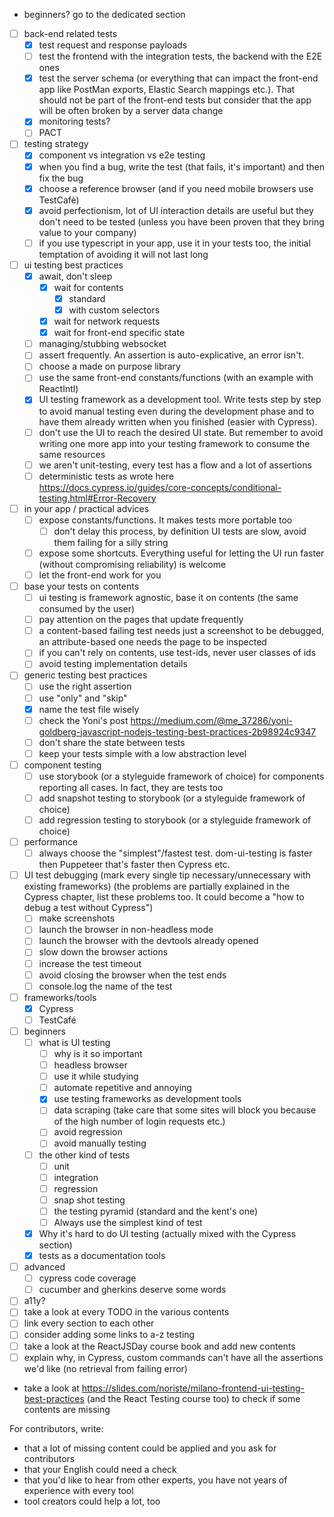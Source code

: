 - beginners? go to the dedicated section

- [ ] back-end related tests
  - [x] test request and response payloads
  - [ ] test the frontend with the integration tests, the backend with the E2E ones
  - [x] test the server schema (or everything that can impact the front-end app like PostMan exports, Elastic Search mappings etc.). That should not be part of the front-end tests but consider that the app will be often broken by a server data change
  - [x] monitoring tests?
  - [ ] PACT
- [ ] testing strategy
  - [x] component vs integration vs e2e testing
  - [x] when you find a bug, write the test (that fails, it's important) and then fix the bug
  - [x] choose a reference browser (and if you need mobile browsers use TestCafè)
  - [x] avoid perfectionism, lot of UI interaction details are useful but they don't need to be tested (unless you have been proven that they bring value to your company)
  - [ ] if you use typescript in your app, use it in your tests too, the initial temptation of avoiding it will not last long
- [ ] ui testing best practices
  - [x] await, don't sleep
    - [x] wait for contents
      - [x] standard
      - [x] with custom selectors
    - [x] wait for network requests
    - [x] wait for front-end specific state
  - [ ] managing/stubbing websocket
  - [ ] assert frequently. An assertion is auto-explicative, an error isn't.
  - [ ] choose a made on purpose library
  - [ ] use the same front-end constants/functions (with an example with ReactIntl)
  - [x] UI testing framework as a development tool. Write tests step by step to avoid manual testing even during the development phase and to have them already written when you finished (easier with Cypress).
  - [ ] don't use the UI to reach the desired UI state. But remember to avoid writing one more app into your testing framework to consume the same resources
  - [ ] we aren't unit-testing, every test has a flow and a lot of assertions
  - [ ] deterministic tests as wrote here https://docs.cypress.io/guides/core-concepts/conditional-testing.html#Error-Recovery
- [ ] in your app / practical advices
  - [ ] expose constants/functions. It makes tests more portable too
    - [ ] don't delay this process, by definition UI tests are slow, avoid them failing for a silly string
  - [ ] expose some shortcuts. Everything useful for letting the UI run faster (without compromising reliability) is welcome
  - [ ] let the front-end work for you
- [ ] base your tests on contents
  - [ ] ui testing is framework agnostic, base it on contents (the same consumed by the user)
  - [ ] pay attention on the pages that update frequently
  - [ ] a content-based failing test needs just a screenshot to be debugged, an attribute-based one needs the page to be inspected
  - [ ] if you can't rely on contents, use test-ids, never user classes of ids
  - [ ] avoid testing implementation details
- [ ] generic testing best practices
  - [ ] use the right assertion
  - [ ] use "only" and "skip"
  - [x] name the test file wisely
  - [ ] check the Yoni's post https://medium.com/@me_37286/yoni-goldberg-javascript-nodejs-testing-best-practices-2b98924c9347
  - [ ] don't share the state between tests
  - [ ] keep your tests simple with a low abstraction level
- [ ] component testing
  - [ ] use storybook (or a styleguide framework of choice) for components reporting all cases. In fact, they are tests too
  - [ ] add snapshot testing to storybook (or a styleguide framework of choice)
  - [ ] add regression testing to storybook (or a styleguide framework of choice)
- [ ] performance
  - [ ] always choose the "simplest"/fastest test. dom-ui-testing is faster then Puppeteer that's faster then Cypress etc.
- [ ] UI test debugging (mark every single tip necessary/unnecessary with existing frameworks) (the problems are partially explained in the Cypress chapter, list these problems too. It could become a "how to debug a test without Cypress")
  - [ ] make screenshots
  - [ ] launch the browser in non-headless mode
  - [ ] launch the browser with the devtools already opened
  - [ ] slow down the browser actions
  - [ ] increase the test timeout
  - [ ] avoid closing the browser when the test ends
  - [ ] console.log the name of the test
- [ ] frameworks/tools
  - [x] Cypress
  - [ ] TestCafé
- [ ] beginners
  - [ ] what is UI testing
    - [ ] why is it so important
    - [ ] headless browser
    - [ ] use it while studying
    - [ ] automate repetitive and annoying
    - [x] use testing frameworks as development tools
    - [ ] data scraping (take care that some sites will block you because of the high number of login requests etc.)
    - [ ] avoid regression
    - [ ] avoid manually testing
  - [ ] the other kind of tests
    - [ ] unit
    - [ ] integration
    - [ ] regression
    - [ ] snap shot testing
    - [ ] the testing pyramid (standard and the kent's one)
    - [ ] Always use the simplest kind of test
  - [x] Why it's hard to do UI testing (actually mixed with the Cypress section)
  - [x] tests as a documentation tools
- [ ] advanced
  - [ ] cypress code coverage
  - [ ] cucumber and gherkins deserve some words
- [ ] a11y?
- [ ] take a look at every TODO in the various contents
- [ ] link every section to each other
- [ ] consider adding some links to a-z testing
- [ ] take a look at the ReactJSDay course book and add new contents
- [ ] explain why, in Cypress, custom commands can't have all the assertions we'd like (no retrieval from failing error)

- take a look at https://slides.com/noriste/milano-frontend-ui-testing-best-practices (and the React Testing course too) to check if
  some contents are missing

For contributors, write:

- that a lot of missing content could be applied and you ask for contributors
- that your English could need a check
- that you'd like to hear from other experts, you have not years of experience with every tool
- tool creators could help a lot, too
